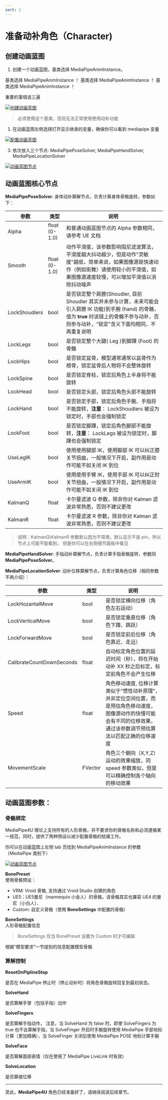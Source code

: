 ```yaml
---
sort: 1
---
```

# 准备动补角色（Character)

## 创建动画蓝图

1. 创建一个动画蓝图，基类选择 MediaPipeAnimInstance。

基类选择 MediaPipeAnimInstance ！
基类选择 MediaPipeAnimInstance ！
基类选择 MediaPipeAnimInstance ！

重要的事情说三遍

[![创建动画蓝图](./images/create_anim_blueprint.jpg "Shiprock")](images/create_anim_blueprint.jpg)


> 必须使用这个基类，否则无法正常使用使用动补功能   

1. 在动画蓝图左侧选择打开显示继承的变量，确保你可以看到 mediapipe 变量   

[![配置动画蓝图](./images/configure_anim_blueprint.jpg "Shiprock")](images/configure_anim_blueprint.jpg)

3. 依次放入三个节点: MediaPipePoseSolver, MediaPipeHandSolver, MediaPipeLocationSolver   

[![动画蓝图节点](./images/anim_nodes.jpg "Shiprock")](images/anim_nodes.jpg)   

## 动画蓝图核心节点   

**MediaPipePoseSolver**: 身体动补算解节点，负责计算身体骨骼旋转，参数如下：

|参数|类型|说明|
|---|----|-----|
Alpha     | float (0-1.0)      | 和普通动画蓝图节点的 Alpha 参数相同，请参考 UE 文档
Smooth     | float (0-1.0)     | 动作平滑度，该参数影响阻尼滤波算法，平滑度越大抖动越少，但是动作"灵敏度"越低，简单来说，如果图像源是快速动作（例如街舞）请使用较小的平滑值，如果图像源速度较慢，可以增加平滑值以消除抖动噪声
|LockShoudlers| bool | 是否锁定整个肩膀(Shoudler, 目前 Shoudler 其实并未参与计算，未来可能会引入肩膀 IK 功能)到手腕 (hand) 的骨骼，值为 **true** 时该链上的骨骼不参与动补，否则参与动补，“锁定”含义下面均相同，不再重复说明 |
|LockLegs| bool | 是否锁定整个大腿( Leg )到脚踝 (Foot) 的骨骼 |
|LockHips| bool | 是否锁定盆骨，模型通常通常以盆骨作为根骨，锁定盆骨后人物将不会整体旋转 |
|LockSpine| bool | 是否锁定脊柱，锁定后角色上半身将不能旋转 |
|LockHead| bool | 是否锁定头部，锁定后角色头部不能旋转 |
|LockHand| bool | 是否锁定手部，锁定后角色手腕、手指将不能旋转，**注意**： LockShoudlers 被设为锁定时，手部也会强制锁定 |
|LockFoot| bool | 是否锁定脚踝，锁定后角色脚部不能旋转，**注意**： LockLegs 被设为锁定时，脚踝也会强制锁定 |
|UseLegIK| bool | 使用使用腿部 IK，使用脚部 IK 可以纠正膝关节扭曲，一般情况下开启，副作用是动作可能不如关闭 IK 到位 |
|UseArmIK| bool | 使用使用手臂 IK，使用手部 IK 可以纠正肘关节扭曲，一般情况下开启，副作用是动作可能不如关闭 IK 到位 |
|KalmanQ| float | 卡尔曼滤波 Q 参数，除非你对 Kalman 滤波非常熟悉，否则不建议更改 |
|KalmanR| float | 卡尔曼滤波 R 参数，除非你对 Kalman 滤波非常熟悉，否则不建议更改 |

> 说明：KalmanQ\KalmanR 参数默认因为不常用，默认显示不是 pin，所以节点上可能不能看到， 但是你可以在右侧细节面板中看见

**MediaPipeHandSolver**: 手指动补算解节点，负责计算手指骨骼旋转，参数同 **MediaPipePoseSolver**。

**MediaPipeLocationSolver**: 动补位移算解节点，负责计算角色位移（相同参数不再介绍）：   

|参数|类型|说明|
|---|----|-----|
|LockHozantalMove| bool | 是否锁定横向位移（角色左右运动） |
|LockVerticalMove| bool | 是否锁定垂直位移（角色下蹲、跳跃） |
|LockForwardMove| bool | 是否锁定前后位移（角色靠近、走远） |
|CalibrateCountDownSeconds| float | 自动标定角色位置的延迟时间（秒），将在开始动补 XX 秒之后标定，标定前角色不会产生位移 |
|Speed | float | 角色移动速度, 位移计算类似于“惯性动补原理”，并非定位空间位置，而是预估角色移动速度，图像源动作的快慢可能会有不同的位移效果，通过该参数调节预估算法以匹配正确的位移速度 |
|MovementScale | FVector | 角色三个朝向（X,Y,Z）运动的效果缩放，同 speed 参数类似，但是可以精确控制各个轴向的移动效果 |
   

## 动画蓝图参数：

### 骨骼绑定

MediaPipe4U 理论上支持所有的人形骨骼，并不要求你的骨骼名称和必须遵循某一规范，同时，提供了两种预设以减少配置骨骼的枯燥工作。

你可以在动画蓝图上左侧 tab 页找到 MediaPipeAnimInstance 的参数（MediaPipe 类别下）

[![动画蓝图节点](./images/anim_vars.jpg "Shiprock")](images/anim_vars.jpg)   


**BonePreset**    
使用骨骼预设：
- VRM: Vroid 骨骼, 支持通过 Vroid Studio 创建的角色
- UE5：UE5曼尼（mannequin 小金人）的骨骼，该骨骼其实也兼容 UE4 的曼尼（小白人）、
- Custom: 自定义骨骼（使用 **BoneSettings** 中配置的骨骼）


**BoneSettings**    
人形骨骼配置信息
> BoneSettings 仅当 BonePreset 设置为 Custom 时才可编辑

根据“模型要求”一节提到的信息配置模型骨骼

### 算解控制


**ResetOnPiplineStop**     

是否在 MediaPipe 停止时（停止动补时）将角色骨骼旋转回复到最初状态。

**SolveHand**

是否算解手掌（包括手指）动作

**SolveFingers**

是否算解手指动作， 注意，当 SolveHand 为 false 时，即使 SolveFingers 为 true 也不会算解手指，当 SolveFinger 开启时手腕旋转使用 MediaPipe 手部地标计算（更加精确），当 SolveFinger 关闭后使用 MediaPipe POSE 地标计算手腕


**SolveFace**

是否算解面部表情（仅在使用了 MediaPipe LiveLink 时有效）

**SolveLocation**   

是否算接位移   

---

至此，**MediaPipe4U** 角色已经准备好了，请继续阅读后续章节。